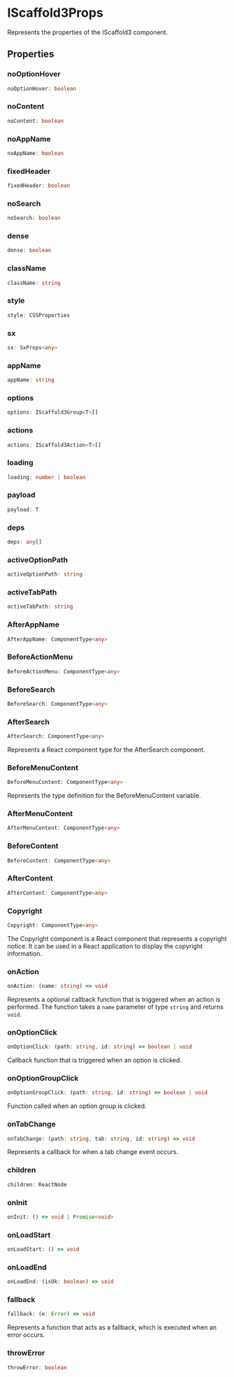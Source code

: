# IScaffold3Props

Represents the properties of the IScaffold3 component.

## Properties

### noOptionHover

```ts
noOptionHover: boolean
```

### noContent

```ts
noContent: boolean
```

### noAppName

```ts
noAppName: boolean
```

### fixedHeader

```ts
fixedHeader: boolean
```

### noSearch

```ts
noSearch: boolean
```

### dense

```ts
dense: boolean
```

### className

```ts
className: string
```

### style

```ts
style: CSSProperties
```

### sx

```ts
sx: SxProps<any>
```

### appName

```ts
appName: string
```

### options

```ts
options: IScaffold3Group<T>[]
```

### actions

```ts
actions: IScaffold3Action<T>[]
```

### loading

```ts
loading: number | boolean
```

### payload

```ts
payload: T
```

### deps

```ts
deps: any[]
```

### activeOptionPath

```ts
activeOptionPath: string
```

### activeTabPath

```ts
activeTabPath: string
```

### AfterAppName

```ts
AfterAppName: ComponentType<any>
```

### BeforeActionMenu

```ts
BeforeActionMenu: ComponentType<any>
```

### BeforeSearch

```ts
BeforeSearch: ComponentType<any>
```

### AfterSearch

```ts
AfterSearch: ComponentType<any>
```

Represents a React component type for the AfterSearch component.

### BeforeMenuContent

```ts
BeforeMenuContent: ComponentType<any>
```

Represents the type definition for the BeforeMenuContent variable.

### AfterMenuContent

```ts
AfterMenuContent: ComponentType<any>
```

### BeforeContent

```ts
BeforeContent: ComponentType<any>
```

### AfterContent

```ts
AfterContent: ComponentType<any>
```

### Copyright

```ts
Copyright: ComponentType<any>
```

The Copyright component is a React component that represents a copyright notice.
It can be used in a React application to display the copyright information.

### onAction

```ts
onAction: (name: string) => void
```

Represents a optional callback function that is triggered when an action is performed.
The function takes a `name` parameter of type `string` and returns `void`.

### onOptionClick

```ts
onOptionClick: (path: string, id: string) => boolean | void
```

Callback function that is triggered when an option is clicked.

### onOptionGroupClick

```ts
onOptionGroupClick: (path: string, id: string) => boolean | void
```

Function called when an option group is clicked.

### onTabChange

```ts
onTabChange: (path: string, tab: string, id: string) => void
```

Represents a callback for when a tab change event occurs.

### children

```ts
children: ReactNode
```

### onInit

```ts
onInit: () => void | Promise<void>
```

### onLoadStart

```ts
onLoadStart: () => void
```

### onLoadEnd

```ts
onLoadEnd: (isOk: boolean) => void
```

### fallback

```ts
fallback: (e: Error) => void
```

Represents a function that acts as a fallback, which is executed when an error occurs.

### throwError

```ts
throwError: boolean
```

